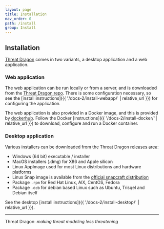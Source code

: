 ```yaml
---
layout: page
title: Installation
nav_order: 0
path: /install
group: Install
---
```


## Installation

[Threat Dragon](http://owasp.org/www-project-threat-dragon) comes in two variants,
a desktop application and a web application.

### Web application

The web application can be run locally or from a server, and is downloaded from the [Threat Dragon repo][releases].
There is some configuration necessary, so see the
[install instructions]({{ '/docs-2/install-webapp/' | relative_url }}) for configuring the application.

The web application is also provided in a Docker image, and this is provided by [dockerhub][docker].
Follow the Docker [instructions]({{ '/docs-2/install-docker/' | relative_url }})
to download, configure and run a Docker container.

### Desktop application

Various installers can be downloaded from the Threat Dragon [releases area][releases]:

* Windows (64 bit) executable / installer
* MacOS installers (.dmg) for X86 and Apple silicon
* Linux AppImage used for most Linux distributions and hardware platforms
* Linux Snap image is available from the [official snapcraft distribution][snap]
* Package `.rpm` for Red Hat Linux, AIX, CentOS, Fedora
* Package `.deb` for debian based Linux such as Ubuntu, Trisqel and Debian itself

See the desktop [install instructions]({{ '/docs-2/install-desktop/' | relative_url }}).

----

Threat Dragon: _making threat modeling less threatening_

[docker]: https://hub.docker.com/r/owasp/threat-dragon/tags
[releases]: https://github.com/OWASP/threat-dragon/releases
[snap]: https://snapcraft.io/threat-dragon
